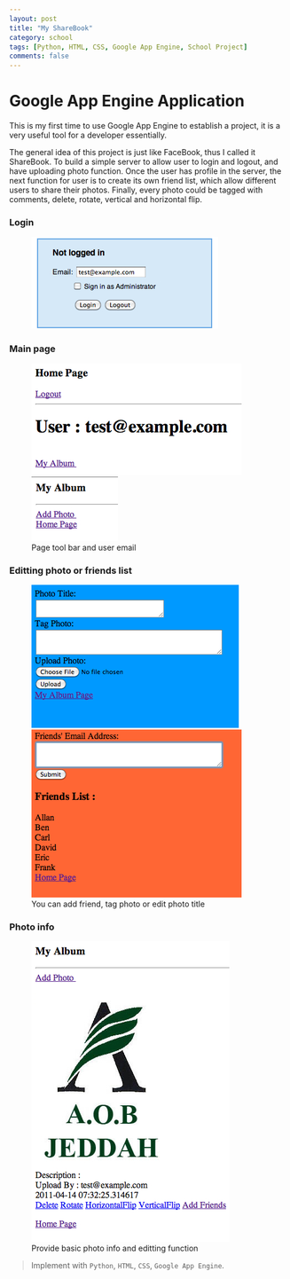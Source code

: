 ```yaml
---
layout: post
title: "My ShareBook"
category: school
tags: [Python, HTML, CSS, Google App Engine, School Project]
comments: false
---
```


# Google App Engine Application

This is my first time to use Google App Engine to establish a project, it is a very useful tool for a developer essentially.

The general idea of this project is just like FaceBook, thus I called it ShareBook. To build a simple server to allow user to login and logout, and have uploading photo function. Once the user has profile in the server, the next function for user is to create its own friend list, which allow different users to share their photos. Finally, every photo could be tagged with comments, delete, rotate, vertical and horizontal flip.

### Login

<figure>
  <a><img src="/images/share-1.jpg"></a>
</figure>

### Main page

<figure class="half">
  <a><img src="/images/share-2.jpg"></a>
  <a><img src="/images/share-3.jpg"></a>
  <figcaption>Page tool bar and user email</figcaption>
</figure>

### Editting photo or friends list
<figure class="half">
  <a><img src="/images/share-4.jpg"></a>
  <a><img src="/images/share-5.jpg"></a>
  <figcaption>You can add friend, tag photo or edit photo title</figcaption>
</figure>

### Photo info

<figure>
  <a><img src="/images/share-6.jpg"></a>
  <figcaption>Provide basic photo info and editting function</figcaption>
</figure>

> Implement with `Python`, `HTML`, `CSS`, `Google App Engine`.